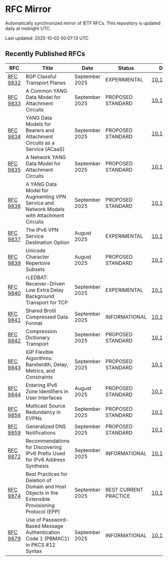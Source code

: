 # RFC Mirror

Automatically synchronized mirror of IETF RFCs. This repository is updated daily at midnight UTC.

Last updated: 2025-10-02 00:07:13 UTC

## Recently Published RFCs

| RFC | Title | Date | Status | DOI |
|-----|-------|------|--------|-----|
| [RFC 9832](rfcs/rfc9832.txt) | BGP Classful Transport Planes | September 2025 | EXPERIMENTAL | [10.17487](https://doi.org/10.17487/RFC9832) |
| [RFC 9833](rfcs/rfc9833.txt) | A Common YANG Data Model for Attachment Circuits | September 2025 | PROPOSED STANDARD | [10.17487](https://doi.org/10.17487/RFC9833) |
| [RFC 9834](rfcs/rfc9834.txt) | YANG Data Models for Bearers and Attachment Circuits as a Service (ACaaS) | September 2025 | PROPOSED STANDARD | [10.17487](https://doi.org/10.17487/RFC9834) |
| [RFC 9835](rfcs/rfc9835.txt) | A Network YANG Data Model for Attachment Circuits | September 2025 | PROPOSED STANDARD | [10.17487](https://doi.org/10.17487/RFC9835) |
| [RFC 9836](rfcs/rfc9836.txt) | A YANG Data Model for Augmenting VPN Service and Network Models with Attachment Circuits | September 2025 | PROPOSED STANDARD | [10.17487](https://doi.org/10.17487/RFC9836) |
| [RFC 9837](rfcs/rfc9837.txt) | The IPv6 VPN Service Destination Option | August 2025 | EXPERIMENTAL | [10.17487](https://doi.org/10.17487/RFC9837) |
| [RFC 9839](rfcs/rfc9839.txt) | Unicode Character Repertoire Subsets | August 2025 | PROPOSED STANDARD | [10.17487](https://doi.org/10.17487/RFC9839) |
| [RFC 9840](rfcs/rfc9840.txt) | rLEDBAT: Receiver-Driven Low Extra Delay Background Transport for TCP | September 2025 | EXPERIMENTAL | [10.17487](https://doi.org/10.17487/RFC9840) |
| [RFC 9841](rfcs/rfc9841.txt) | Shared Brotli Compressed Data Format | September 2025 | INFORMATIONAL | [10.17487](https://doi.org/10.17487/RFC9841) |
| [RFC 9842](rfcs/rfc9842.txt) | Compression Dictionary Transport | September 2025 | PROPOSED STANDARD | [10.17487](https://doi.org/10.17487/RFC9842) |
| [RFC 9843](rfcs/rfc9843.txt) | IGP Flexible Algorithms: Bandwidth, Delay, Metrics, and Constraints | September 2025 | PROPOSED STANDARD | [10.17487](https://doi.org/10.17487/RFC9843) |
| [RFC 9844](rfcs/rfc9844.txt) | Entering IPv6 Zone Identifiers in User Interfaces | August 2025 | PROPOSED STANDARD | [10.17487](https://doi.org/10.17487/RFC9844) |
| [RFC 9856](rfcs/rfc9856.txt) | Multicast Source Redundancy in EVPNs | September 2025 | PROPOSED STANDARD | [10.17487](https://doi.org/10.17487/RFC9856) |
| [RFC 9859](rfcs/rfc9859.txt) | Generalized DNS Notifications | September 2025 | PROPOSED STANDARD | [10.17487](https://doi.org/10.17487/RFC9859) |
| [RFC 9872](rfcs/rfc9872.txt) | Recommendations for Discovering IPv6 Prefix Used for IPv6 Address Synthesis | September 2025 | INFORMATIONAL | [10.17487](https://doi.org/10.17487/RFC9872) |
| [RFC 9874](rfcs/rfc9874.txt) | Best Practices for Deletion of Domain and Host Objects in the Extensible Provisioning Protocol (EPP) | September 2025 | BEST CURRENT PRACTICE | [10.17487](https://doi.org/10.17487/RFC9874) |
| [RFC 9879](rfcs/rfc9879.txt) | Use of Password-Based Message Authentication Code 1 (PBMAC1) in PKCS #12 Syntax | September 2025 | INFORMATIONAL | [10.17487](https://doi.org/10.17487/RFC9879) |
